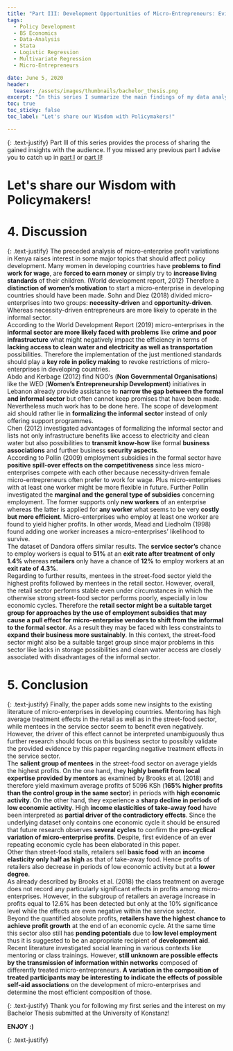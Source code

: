 ```yaml
---
title: "Part III: Development Opportunities of Micro-Entrepreneurs: Evidence from Kenya"
tags:
  - Policy Development
  - BS Economics
  - Data-Analysis
  - Stata
  - Logistic Regression
  - Multivariate Regression
  - Micro-Entrepreneurs

date: June 5, 2020
header:
  teaser: /assets/images/thumbnails/bachelor_thesis.png
excerpt: "In this series I summarize the main findings of my data analysis according micro-entrepreneurs in Kenya"
toc: true
toc_sticky: false
toc_label: "Let's share our Wisdom with Policymakers!"

---
```

{: .text-justify}
Part III of this series provides the process of sharing the gained insights with the audience. If you missed any previous part I advise you to catch up in [part I](https://lhagels.github.io/PART-I-Development-Opportunities-of-Micro-Entrepreneurs-Evidence-from-Kenya/) or [part II](https://lhagels.github.io/Part-II-Development-Opportunities-of-Micro-Entrepreneurs-Evidence-from-Kenya/)!

# Let's share our Wisdom with Policymakers!

# 4. Discussion
{: .text-justify}
The preceded analysis of micro-enterprise profit variations in Kenya raises interest in some major topics that should affect policy development.
Many women in developing countries have **problems to find work for wage**, are **forced to earn money** or simply try to **increase living standards** of their children. (World development report, 2012) Therefore a **distinction of women’s motivation** to start a micro-enterprise in developing countries should have been made. Sohn and Diez (2018) divided micro-enterprises into two groups: **necessity-driven** and **opportunity-driven**. Whereas necessity-driven entrepreneurs are more likely to operate in the informal sector.  
According to the World Development Report (2019) micro-enterprises in the **informal sector are more likely faced with problems** like **crime and poor infrastructure** what might negatively impact the efficiency in terms of **lacking access to clean water and electricity as well as transportation** possibilities. Therefore the implementation of the just mentioned standards should play a **key role in policy making** to revoke restrictions of micro-enterprises in developing countries.  
Abdo and Kerbage (2012) find NGO’s (**Non Governmental Organisations**) like the WED (**Women’s Entrepreneurship Development**) initiatives in Lebanon already provide assistance to **narrow the gap between the formal and informal sector** but often cannot keep promises that have been made. Nevertheless much work has to be done here. The scope of development aid should rather lie in **formalizing the informal sector** instead of only offering support programmes.  
Chen (2012) investigated advantages of formalizing the informal sector and lists not only infrastructure benefits like access to electricity and clean water but also possibilities to **transmit know-how** like formal **business associations** and further business **security aspects**.  
According to Pollin (2009) employment subsidies in the formal sector have **positive spill-over effects on the competitiveness** since less micro-enterprises compete with each other because necessity-driven female micro-entrepreneurs often prefer to work for wage. Plus micro-enterprises with at least one worker might be more flexible in future. Further Pollin investigated the **marginal and the general type of subsidies** concerning employment. The former supports only **new workers** of an enterprise whereas the latter is applied for **any worker** what seems to be very **costly but more efficient**. Micro-enterprises who employ at least one worker are found to yield higher profits. In other words, Mead and Liedholm (1998) found adding one worker increases a micro-enterprises’ likelihood to survive.  
The dataset of Dandora offers similar results. The **service sector’s** chance to employ workers is equal to **51%** at an **exit rate after treatment of only 1.4%** whereas **retailers** only have a chance of **12%** to employ workers at an **exit rate of 4.3%**.  
Regarding to further results, mentees in the street-food sector yield the highest profits followed by mentees in the retail sector. However, overall, the retail sector performs stable even under circumstances in which the otherwise strong street-food sector performs poorly, especially in low economic cycles. Therefore the **retail sector might be a suitable target group for approaches by the use of employment subsidies that may cause a pull effect for micro-enterprise vendors to shift from the informal to the formal sector**. As a result they may be faced with less constraints to **expand their business more sustainably**. In this context, the street-food sector might also be a suitable target group since major problems in this sector like lacks in storage possibilities and clean water access are closely associated with disadvantages of the informal sector.

# 5. Conclusion
{: .text-justify}
Finally, the paper adds some new insights to the existing literature of micro-enterprises in developing countries.
Mentoring has high average treatment effects in the retail as well as in the street-food sector, while mentees in the service sector seem to benefit even negatively. However, the driver of this effect cannot be interpreted unambiguously thus further research should focus on this business sector to possibly validate the provided evidence by this paper regarding negative treatment effects in the service sector.  
The **salient group of mentees** in the street-food sector on average yields the highest profits. On the one hand, they **highly benefit from local expertise provided by mentors** as examined by Brooks et al. (2018) and therefore yield maximum average profits of 5096 KSh (**165% higher profits than the control group in the same sector**) in periods with **high economic activity**. On the other hand, they experience a **sharp decline in periods of low economic activity**. High **income elasticities of take-away food** have been interpreted as **partial driver of the contradictory effects**. Since the underlying dataset only contains one economic cycle it should be ensured that future research observes **several cycles** to confirm the **pro-cyclical variation of micro-enterprise profits**. Despite, first evidence of an ever repeating economic cycle has been elaborated in this paper.  
Other than street-food stalls, retailers sell **basic food** with an **income elasticity only half as high** as that of take-away food. Hence profits of retailers also decrease in periods of low economic activity but at a **lower degree**.  
As already described by Brooks et al. (2018) the class treatment on average does not record any particularly significant effects in profits among micro-enterprises. However, in the subgroup of retailers an average increase in profits equal to 12.6% has been detected but only at the 10% significance level while the effects are even negative within the service sector.  
Beyond the quantified absolute profits, **retailers have the highest chance to achieve profit growth** at the end of an economic cycle. At the same time this sector also still has **pending potentials** due to **low level employment** thus it is suggested to be an appropriate recipient of **development aid**.  
Recent literature investigated social learning in various contexts like mentoring or class trainings. However, **still unknown are possible effects by the transmission of information within networks** composed of differently treated micro-entrepreneurs. **A variation in the composition of treated participants may be interesting to indicate the effects of possible self-aid associations** on the development of micro-enterprises and determine the most efficient composition of those.

{: .text-justify}
Thank you for following my first series and the interest on my Bachelor Thesis submitted at the University of Konstanz!

**ENJOY :)**

{: .text-justify}

